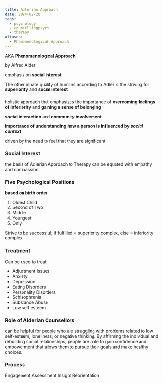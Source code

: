 ```yaml
---
title: Adlerian Approach
date: 2024-02-28
tags:
  - psychology
  - counsellingpsych
  - therapy
aliases:
  - Phenomenological Approach
---
```

AKA **Phenomenological Approach**

by Alfred Alder

emphasis on **social interest**

The other innate quality of humans according to Adler is the striving for **superiority** and **social interest**
### 

holistic approach that emphasizes the importance of **overcoming feelings of inferiority** and **gaining a sense of belonging**

**social interaction** and **community involvement** 

**importance of understanding how a person is influenced by *social context***

driven by the need to feel that they are significant

### Social Interest
the basis of Adlerian Approach to Therapy
can be equated with empathy and compassion

### Five Psychological Positions
**based on birth order**
1) Oldest Child
2) Second of Two
3) Middle
4) Youngest
5) Only


Strive to be successful; if fulfilled = superiority complex, else = inferiority complex

### Treatment
Can be used to treat
- Adjustment Issues
- Anxiety
- Depression
- Eating Disorders
- Personality Disorders
- Schizophrenia 
- Substance Abuse
- Low self esteem

### Role of Alderian Counsellors

can be helpful for people who are struggling with problems
related to low self-esteem, loneliness, or negative thinking. By affirming the individual and
rebuilding social relationships, people are able to gain confidence and empowerment that allows
them to pursue their goals and make healthy choices.

### Process
Engagement
Assessment
Insight
Reorientation